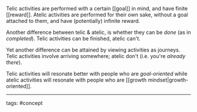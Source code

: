 Telic activities are performed with a certain [[goal]] in mind, and have finite [[reward]].
Atelic activities are performed for their own sake, without a goal attached to them, and have (potentially) infinite reward.

Another difference between telic & atelic, is whether they can be _done_ (as in _completed_). Telic activities can be finished, atelic can't.

Yet another difference can be attained by viewing activities as journeys. Telic activities involve arriving somewhere; atelic don't (i.e. you're _already there_).

Telic activities will resonate better with people who are _goal-oriented_ while atelic activities will resonate with people who are [[growth mindset|growth-oriented]].

____________
tags: #concept 